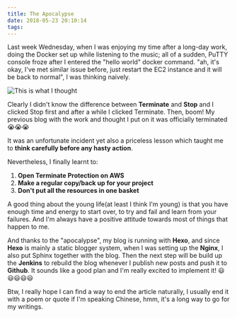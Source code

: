 ```yaml
---
title: The Apocalypse
date: 2018-05-23 20:10:14
tags:
---
```


Last week Wednesday, when I was enjoying my time after a long-day work, doing the Docker set up while listening to the music; all of a sudden, PuTTY console froze after I entered the "hello world" docker command. "ah, it's okay, I've met similar issue before, just restart the EC2 instance and it will be back to normal", I was thinking naively.

![This is what I thought](images/turnitoffandon.gif)



Clearly I didn't know the difference between **Terminate** and **Stop** and I clicked Stop first and after a while I clicked Terminate. Then, boom! My previous blog with the work and thought I put on it was officially terminated:sob::sob::sob:

It was an unfortunate incident yet also a priceless lesson which taught me to **think carefully before any hasty action**.

Nevertheless, I finally learnt to:

1. **Open Terminate Protection on AWS**
2. **Make a regular copy/back up for your project**
3. **Don't put all the resources in one basket**



A good thing about the young life(at least I think I'm young) is that you have enough time and energy to start over, to try and fail and learn from your failures. And I'm always have a positive attitude towards most of things that happen to me. 

And thanks to the "apocalypse", my blog is running with **Hexo**, and since **Hexo** is mainly a static blogger system, when I was setting up the **Nginx**, I also put Sphinx together with the blog. Then the next step will be build up the **Jenkins** to rebuild the blog whenever I publish new posts and push it to **Github**.  It sounds like a good plan and I'm really excited to implement it! :smiley::smiley::smiley::smiley::smiley:

Btw, I really hope I can find a way to end the article naturally, I usually end it with a poem or quote if I'm speaking Chinese, hmm, it's a long way to go for my writings.



